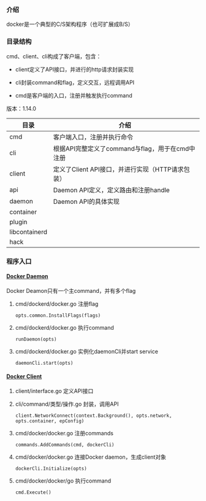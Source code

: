 ### 介绍

docker是一个典型的C/S架构程序（也可扩展成B/S）

### 目录结构

cmd、client、cli构成了客户端，包含：

* client定义了API接口，并进行的http请求封装实现


* cli封装command和flag，定义交互，远程调用API
* cmd是客户端的入口，注册并触发执行command

版本：1.14.0

| 目录            | 介绍                               |
| ------------- | -------------------------------- |
| cmd           | 客户端入口，注册并执行命令                    |
| cli           | 根据API完整定义了command与flag，用于在cmd中注册 |
| client        | 定义了Client API接口，并进行实现（HTTP请求包装）       |
| api           | Daemon API定义，定义路由和注册handle       |
| daemon        | Daemon API的具体实现                  |
| container     |                                  |
| plugin        |                                  |
| libcontainerd |                                  |
| hack          |                                  |

### 程序入口

#### [Docker Daemon](https://github.com/pengqinglan/note/blob/master/docker/DockerDaemon.md)

Docker Deamon只有一个主command，并有多个flag

1. cmd/dockerd/docker.go 注册flag

   ```
   opts.common.InstallFlags(flags)
   ```

2. cmd/dockerd/docker.go 执行command

   ```
   runDaemon(opts)
   ```

3. cmd/dockerd/docker.go 实例化daemonCli并start service

   ```
   daemonCli.start(opts)
   ```

#### [Docker Client](https://github.com/pengqinglan/note/blob/master/docker/DockerClient.md)

1. client/interface.go 定义API接口

2. cli/command/类型/操作.go 封装，调用API

   ```
   client.NetworkConnect(context.Background(), opts.network, opts.container, epConfig)
   ```


3. cmd/docker/docker.go 注册commands

   ```
   commands.AddCommands(cmd, dockerCli)
   ```

4. cmd/docker/docker.go 连接Docker daemon，生成client对象

   ```
   dockerCli.Initialize(opts)
   ```

5. cmd/docker/docker/go 执行command

   ```
   cmd.Execute()
   ```
